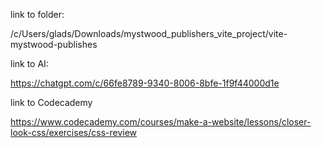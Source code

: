 link to folder:

/c/Users/glads/Downloads/mystwood_publishers_vite_project/vite-mystwood-publishes


link to AI:

https://chatgpt.com/c/66fe8789-9340-8006-8bfe-1f9f44000d1e


link to Codecademy

https://www.codecademy.com/courses/make-a-website/lessons/closer-look-css/exercises/css-review
